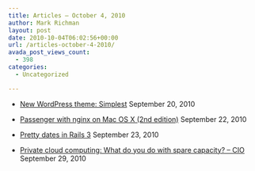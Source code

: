 ```yaml
---
title: Articles – October 4, 2010
author: Mark Richman
layout: post
date: 2010-10-04T06:02:56+00:00
url: /articles-october-4-2010/
avada_post_views_count:
  - 398
categories:
  - Uncategorized

---
```

  * [New WordPress theme: Simplest][1]
September 20, 2010 

  * [Passenger with nginx on Mac OS X (2nd edition)][2]
September 22, 2010 

  * [Pretty dates in Rails 3][3]
September 23, 2010 

  * [Private cloud computing: What do you do with spare capacity? &#8211; CIO][4]
September 29, 2010 </ul>

 [1]: http://feedproxy.google.com/~r/trevorturk/~3/j3fUiOUp8zY/
 [2]: http://feedproxy.google.com/~r/trevorturk/~3/A4ox1-UMAg4/
 [3]: http://feedproxy.google.com/~r/trevorturk/~3/7WTltC0yJ0g/
 [4]: http://news.google.com/news/url?sa=t&fd=R&usg=AFQjCNHK9-rc_TMla6tHoExyuW8mleXgmg&url=http://advice.cio.com/crystalbedell/13191/private_cloud_computing_what_do_you_do_with_spare_capacity
